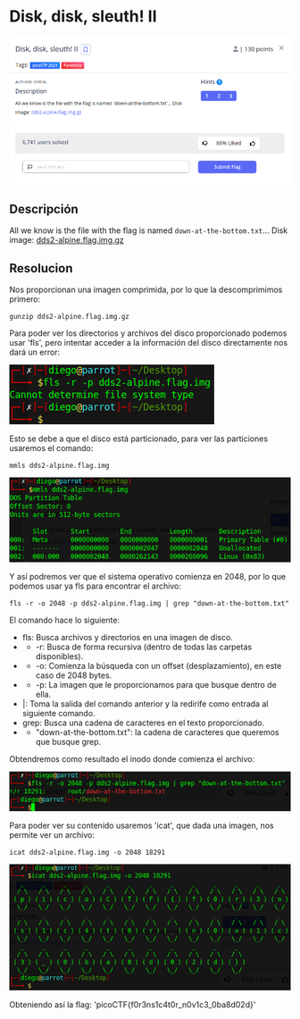 # Disk, disk, sleuth! II
![Descripcion del CTF](img/description.png)

## Descripción
All we know is the file with the flag is named `down-at-the-bottom.txt`... Disk image: [dds2-alpine.flag.img.gz](https://mercury.picoctf.net/static/b369e0ba3b6ffd2be8164cd3c99c294b/dds2-alpine.flag.img.gz)

## Resolucion
Nos proporcionan una imagen comprimida, por lo que la descomprimimos primero:

```
gunzip dds2-alpine.flag.img.gz
```

Para poder ver los directorios y archivos del disco proporcionado podemos usar 'fls', pero intentar acceder a la información del disco directamente nos dará un error:

![Consola](img/console1.png)

Esto se debe a que el disco está particionado, para ver las particiones usaremos el comando:

```
mmls dds2-alpine.flag.img
```

![Consola](img/console2.png)

Y así podremos ver que el sistema operativo comienza en 2048, por lo que podemos usar ya fls para encontrar el archivo:

```
fls -r -o 2048 -p dds2-alpine.flag.img | grep "down-at-the-bottom.txt"
```

El comando hace lo siguiente:
- fls: Busca archivos y directorios en una imagen de disco.
- - -r: Busca de forma recursiva (dentro de todas las carpetas disponibles).
- - -o: Comienza la búsqueda con un offset (desplazamiento), en este caso de 2048 bytes.
- - -p: La imagen que le proporcionamos para que busque dentro de ella.
- |: Toma la salida del comando anterior y la redirife como entrada al siguiente comando.
- grep: Busca una cadena de caracteres en el texto proporcionado.
- - "down-at-the-bottom.txt": la cadena de caracteres que queremos que busque grep.

Obtendremos como resultado el inodo donde comienza el archivo:

![Consola](img/console3.png)

Para poder ver su contenido usaremos 'icat', que dada una imagen, nos permite ver un archivo:

```
icat dds2-alpine.flag.img -o 2048 18291
```

![Consola](img/console4.png)

Obteniendo así la flag: 'picoCTF{f0r3ns1c4t0r_n0v1c3_0ba8d02d}'